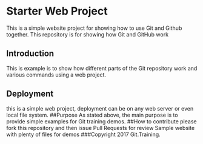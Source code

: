 # Starter Web Project

This is a simple website project for showing how to use Git and Github together.
This repository is for showing how Git and GitHub work

## Introduction
This is example is to show how different parts of the Git repository work and various commands using a web project.
## Deployment
this is a simple web project, deployment can be on any web server or even local file system.
##Purpose
As stated above, the main purpose is to provide simple examples for Git training demos.
##How to contribute
please fork this repository and then issue Pull Requests for review
Sample website with plenty of files for demos
###Copyright
2017 Git.Training.
